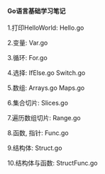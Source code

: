 
#### Go语言基础学习笔记

1.打印HelloWorld: Hello.go

2.变量: Var.go

3.循环: For.go

4.选择: IfElse.go Switch.go

5.数组: Arrays.go Maps.go

6.集合切片: Slices.go

7.遍历数组切片: Range.go

8.函数, 指针: Func.go

9.结构体: Struct.go

10.结构体与函数: StructFunc.go